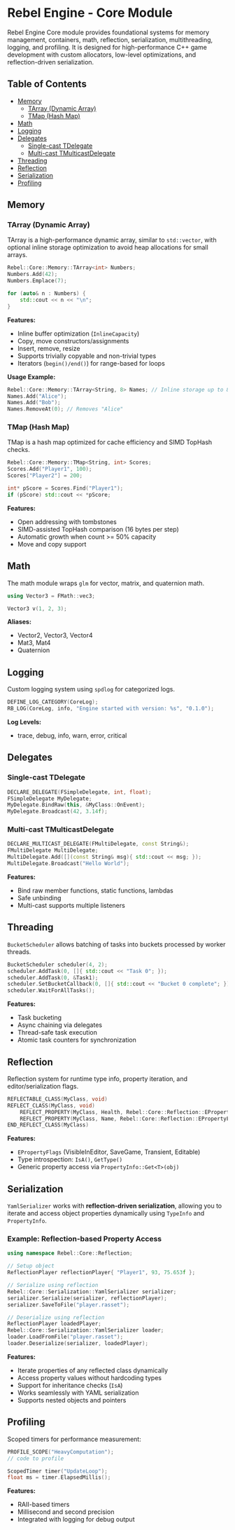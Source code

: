 # Rebel Engine - Core Module

Rebel Engine Core module provides foundational systems for memory management, containers, math, reflection, serialization, multithreading, logging, and profiling. It is designed for high-performance C++ game development with custom allocators, low-level optimizations, and reflection-driven serialization.

## Table of Contents

- [Memory](#memory)
  - [TArray (Dynamic Array)](#tarray-dynamic-array)
  - [TMap (Hash Map)](#tmap-hash-map)
- [Math](#math)
- [Logging](#logging)
- [Delegates](#delegates)
  - [Single-cast TDelegate](#single-cast-tdelegate)
  - [Multi-cast TMulticastDelegate](#multi-cast-tmulticastdelegate)
- [Threading](#threading)
- [Reflection](#reflection)
- [Serialization](#serialization)
- [Profiling](#profiling)

## Memory

### TArray (Dynamic Array)

TArray is a high-performance dynamic array, similar to `std::vector`, with optional inline storage optimization to avoid heap allocations for small arrays.

```cpp
Rebel::Core::Memory::TArray<int> Numbers;
Numbers.Add(42);
Numbers.Emplace(7);

for (auto& n : Numbers) {
    std::cout << n << "\n";
}
```

**Features:**

- Inline buffer optimization (`InlineCapacity`)
- Copy, move constructors/assignments
- Insert, remove, resize
- Supports trivially copyable and non-trivial types
- Iterators (`begin()/end()`) for range-based for loops

**Usage Example:**

```cpp
Rebel::Core::Memory::TArray<String, 8> Names; // Inline storage up to 8 strings
Names.Add("Alice");
Names.Add("Bob");
Names.RemoveAt(0); // Removes "Alice"
```

### TMap (Hash Map)

TMap is a hash map optimized for cache efficiency and SIMD TopHash checks.

```cpp
Rebel::Core::Memory::TMap<String, int> Scores;
Scores.Add("Player1", 100);
Scores["Player2"] = 200;

int* pScore = Scores.Find("Player1");
if (pScore) std::cout << *pScore;
```

**Features:**

- Open addressing with tombstones
- SIMD-assisted TopHash comparison (16 bytes per step)
- Automatic growth when count >= 50% capacity
- Move and copy support

## Math

The math module wraps `glm` for vector, matrix, and quaternion math.

```cpp
using Vector3 = FMath::vec3;

Vector3 v(1, 2, 3);
```

**Aliases:**

- Vector2, Vector3, Vector4
- Mat3, Mat4
- Quaternion

## Logging

Custom logging system using `spdlog` for categorized logs.

```cpp
DEFINE_LOG_CATEGORY(CoreLog);
RB_LOG(CoreLog, info, "Engine started with version: %s", "0.1.0");
```

**Log Levels:**
- trace, debug, info, warn, error, critical

## Delegates

### Single-cast TDelegate

```cpp
DECLARE_DELEGATE(FSimpleDelegate, int, float);
FSimpleDelegate MyDelegate;
MyDelegate.BindRaw(this, &MyClass::OnEvent);
MyDelegate.Broadcast(42, 3.14f);
```

### Multi-cast TMulticastDelegate

```cpp
DECLARE_MULTICAST_DELEGATE(FMultiDelegate, const String&);
FMultiDelegate MultiDelegate;
MultiDelegate.Add([](const String& msg){ std::cout << msg; });
MultiDelegate.Broadcast("Hello World");
```

**Features:**

- Bind raw member functions, static functions, lambdas
- Safe unbinding
- Multi-cast supports multiple listeners

## Threading

`BucketScheduler` allows batching of tasks into buckets processed by worker threads.

```cpp
BucketScheduler scheduler(4, 2);
scheduler.AddTask(0, []{ std::cout << "Task 0"; });
scheduler.AddTask(0, &Task1);
scheduler.SetBucketCallback(0, []{ std::cout << "Bucket 0 complete"; });
scheduler.WaitForAllTasks();
```

**Features:**

- Task bucketing
- Async chaining via delegates
- Thread-safe task execution
- Atomic task counters for synchronization

## Reflection

Reflection system for runtime type info, property iteration, and editor/serialization flags.

```cpp
REFLECTABLE_CLASS(MyClass, void)
REFLECT_CLASS(MyClass, void)
    REFLECT_PROPERTY(MyClass, Health, Rebel::Core::Reflection::EPropertyFlags::SaveGame)
    REFLECT_PROPERTY(MyClass, Name, Rebel::Core::Reflection::EPropertyFlags::Editable)
END_REFLECT_CLASS(MyClass)
```

**Features:**

- `EPropertyFlags` (VisibleInEditor, SaveGame, Transient, Editable)
- Type introspection: `IsA()`, `GetType()`
- Generic property access via `PropertyInfo::Get<T>(obj)`

## Serialization

`YamlSerializer` works with **reflection-driven serialization**, allowing you to iterate and access object properties dynamically using `TypeInfo` and `PropertyInfo`.

### Example: Reflection-based Property Access

```cpp
using namespace Rebel::Core::Reflection;

// Setup object
ReflectionPlayer reflectionPlayer{ "Player1", 93, 75.653f };

// Serialize using reflection
Rebel::Core::Serialization::YamlSerializer serializer;
serializer.Serialize(serializer, reflectionPlayer);
serializer.SaveToFile("player.rasset");

// Deserialize using reflection
ReflectionPlayer loadedPlayer;
Rebel::Core::Serialization::YamlSerializer loader;
loader.LoadFromFile("player.rasset");
loader.Deserialize(serializer, loadedPlayer);
```

**Features:**

* Iterate properties of any reflected class dynamically
* Access property values without hardcoding types
* Support for inheritance checks (`IsA`)
* Works seamlessly with YAML serialization
* Supports nested objects and pointers


## Profiling

Scoped timers for performance measurement:

```cpp
PROFILE_SCOPE("HeavyComputation");
// code to profile

ScopedTimer timer("UpdateLoop");
float ms = timer.ElapsedMillis();
```

**Features:**

- RAII-based timers
- Millisecond and second precision
- Integrated with logging for debug output

